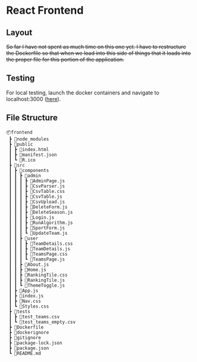 # React Frontend

## Layout

~~So far I have not spent as much time on this one yet. I have to restructure the Dockerfile so that when we load into this side of things that it loads into the proper file for this portion of the application.~~ 

## Testing
For local testing, launch the docker containers and navigate to localhost:3000 ([here](http://localhost:3000/)).

## File Structure

```
📦frontend
 ┣ 📂node_modules
 ┣ 📂public
 ┃ ┣ 📜index.html
 ┃ ┣ 📜manifest.json
 ┃ ┗ 📜R.ico
 ┣ 📂src
 ┃ ┣ 📂components
 ┃ ┃ ┣ 📂admin
 ┃ ┃ ┃ ┣ 📜AdminPage.js
 ┃ ┃ ┃ ┣ 📜CsvParser.js
 ┃ ┃ ┃ ┣ 📜CsvTable.css
 ┃ ┃ ┃ ┣ 📜CsvTable.js
 ┃ ┃ ┃ ┣ 📜CsvUpload.js
 ┃ ┃ ┃ ┣ 📜DeleteForm.js
 ┃ ┃ ┃ ┣ 📜DeleteSeason.js
 ┃ ┃ ┃ ┣ 📜Login.js
 ┃ ┃ ┃ ┣ 📜RunAlgorithm.js
 ┃ ┃ ┃ ┣ 📜SportForm.js
 ┃ ┃ ┃ ┗ 📜UpdateTeam.js
 ┃ ┃ ┣ 📂user
 ┃ ┃ ┃ ┣ 📜TeamDetails.css
 ┃ ┃ ┃ ┣ 📜TeamDetails.js
 ┃ ┃ ┃ ┣ 📜TeamsPage.css
 ┃ ┃ ┃ ┗ 📜TeamsPage.js
 ┃ ┃ ┣ 📜About.js
 ┃ ┃ ┣ 📜Home.js
 ┃ ┃ ┣ 📜RankingTile.css
 ┃ ┃ ┣ 📜RankingTile.js
 ┃ ┃ ┗ 📜ThemeToggle.js
 ┃ ┣ 📜App.js
 ┃ ┣ 📜index.js
 ┃ ┣ 📜Nav.css
 ┃ ┗ 📜Styles.css
 ┣ 📂tests
 ┃ ┣ 📜test_teams.csv
 ┃ ┗ 📜test_teams_empty.csv
 ┣ 📜Dockerfile
 ┣ 📜dockerignore
 ┣ 📜gitignore
 ┣ 📜package-lock.json
 ┣ 📜package.json
 ┗ 📜README.md
```
